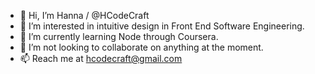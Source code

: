 - 👋 Hi, I’m Hanna / @HCodeCraft
- 👀 I’m interested in intuitive design in Front End Software Engineering.
- 🌱 I’m currently learning Node through Coursera.
- 💞️ I’m not looking to collaborate on anything at the moment.
- 📫 Reach me at hcodecraft@gmail.com


